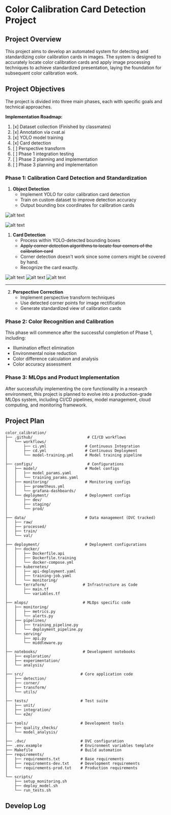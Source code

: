 # Color Calibration Card Detection Project

## Project Overview
This project aims to develop an automated system for detecting and standardizing color calibration cards in images. The system is designed to accurately locate color calibration cards and apply image processing techniques to achieve standardized presentation, laying the foundation for subsequent color calibration work.

## Project Objectives
The project is divided into three main phases, each with specific goals and technical approaches.

**Implementation Roadmap:**
1. [x] Dataset collection (Finished by classmates)
2. [x] Annotation via cvat.ai
3. [x] YOLO model training
4. [x] Card detection 
5. [ ] Perspective transform 
6. [ ] Phase 1 integration testing
7. [ ] Phase 2 planning and implementation
8. [ ] Phase 3 planning and implementation

### Phase 1: Calibration Card Detection and Standardization
1. **Object Detection**
   - Implement YOLO for color calibration card detection
   - Train on custom dataset to improve detection accuracy
   - Output bounding box coordinates for calibration cards

![alt text](resources/readme/annotation_1.png)

![alt text](resources/readme/annotation_2.png)


1. **Card Detection**
   - Process within YOLO-detected bounding boxes
   - <s>Apply corner detection algorithms to locate four corners of the calibration card</s>
   - Corner detection doesn't work since some corners might be covered by hand.
   - Recognize the card exactly. 


![alt text](resources/readme/detect_1_1.png)
![alt text](resources/readme/detect_2.png)
![alt text](resources/readme/detect_3.png)

---

2. **Perspective Correction**
   - Implement perspective transform techniques
   - Use detected corner points for image rectification
   - Generate standardized view of calibration cards

### Phase 2: Color Recognition and Calibration
This phase will commence after the successful completion of Phase 1, including:
- Illumination effect elimination
- Environmental noise reduction
- Color difference calculation and analysis
- Color accuracy assessment

### Phase 3: MLOps and Product Implementation

After successfully implementing the core functionality in a research environment, this project is planned to evolve into a production-grade MLOps system, including CI/CD pipelines, model management, cloud computing, and monitoring framework.

## Project Plan
```
color_calibration/
├── .github/                        # CI/CD workflows
│   └── workflows/
│       ├── ci.yml                 # Continuous Integration
│       ├── cd.yml                 # Continuous Deployment
│       └── model-training.yml     # Model training pipeline
│
├── configs/                        # Configurations
│   ├── model/                     # Model configs
│   │   ├── model_params.yaml
│   │   └── training_params.yaml
│   ├── monitoring/                # Monitoring configs
│   │   ├── prometheus.yml
│   │   └── grafana-dashboards/
│   └── deployment/                # Deployment configs
│       ├── dev/
│       ├── staging/
│       └── prod/
│
├── data/                          # Data management (DVC tracked)
│   ├── raw/
│   ├── processed/
│   ├── train/
│   └── val/
│
├── deployment/                    # Deployment configurations
│   ├── docker/
│   │   ├── Dockerfile.api
│   │   ├── Dockerfile.training
│   │   └── docker-compose.yml
│   ├── kubernetes/
│   │   ├── api-deployment.yaml
│   │   ├── training-job.yaml
│   │   └── monitoring/
│   └── terraform/                # Infrastructure as Code
│       ├── main.tf
│       └── variables.tf
│
├── mlops/                        # MLOps specific code
│   ├── monitoring/
│   │   ├── metrics.py
│   │   └── alerts.py
│   ├── pipelines/
│   │   ├── training_pipeline.py
│   │   └── deployment_pipeline.py
│   └── serving/
│       ├── api.py
│       └── middleware.py
│
├── notebooks/                    # Development notebooks
│   ├── exploration/
│   ├── experimentation/
│   └── analysis/
│
├── src/                         # Core application code
│   ├── detection/
│   ├── corner/
│   ├── transform/
│   └── utils/
│
├── tests/                       # Test suite
│   ├── unit/
│   ├── integration/
│   └── e2e/
│
├── tools/                       # Development tools
│   ├── quality_checks/
│   └── model_analysis/
│
├── .dvc/                        # DVC configuration
├── .env.example                 # Environment variables template
├── Makefile                     # Build automation
├── requirements/
│   ├── requirements.txt         # Base requirements
│   ├── requirements-dev.txt     # Development requirements
│   └── requirements-prod.txt    # Production requirements
│
└── scripts/
    ├── setup_monitoring.sh
    ├── deploy_model.sh
    └── run_tests.sh
```

## Develop Log